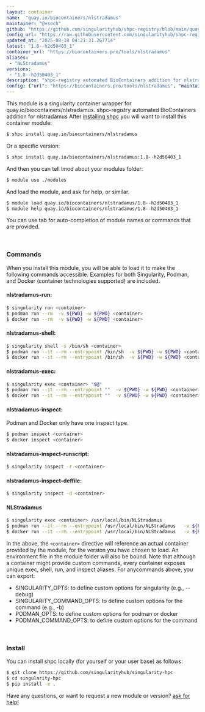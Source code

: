 ```yaml
---
layout: container
name:  "quay.io/biocontainers/nlstradamus"
maintainer: "@vsoch"
github: "https://github.com/singularityhub/shpc-registry/blob/main/quay.io/biocontainers/nlstradamus/container.yaml"
config_url: "https://raw.githubusercontent.com/singularityhub/shpc-registry/main/quay.io/biocontainers/nlstradamus/container.yaml"
updated_at: "2025-08-18 04:21:31.267714"
latest: "1.8--h2d50403_1"
container_url: "https://biocontainers.pro/tools/nlstradamus"
aliases:
 - "NLStradamus"
versions:
 - "1.8--h2d50403_1"
description: "shpc-registry automated BioContainers addition for nlstradamus"
config: {"url": "https://biocontainers.pro/tools/nlstradamus", "maintainer": "@vsoch", "description": "shpc-registry automated BioContainers addition for nlstradamus", "latest": {"1.8--h2d50403_1": "sha256:f612cd558fd8de8df0661873a35cf18a6698a44d266ab410561eb7de594446a8"}, "tags": {"1.8--h2d50403_1": "sha256:f612cd558fd8de8df0661873a35cf18a6698a44d266ab410561eb7de594446a8"}, "docker": "quay.io/biocontainers/nlstradamus", "aliases": {"NLStradamus": "/usr/local/bin/NLStradamus"}}
---
```


This module is a singularity container wrapper for quay.io/biocontainers/nlstradamus.
shpc-registry automated BioContainers addition for nlstradamus
After [installing shpc](#install) you will want to install this container module:


```bash
$ shpc install quay.io/biocontainers/nlstradamus
```

Or a specific version:

```bash
$ shpc install quay.io/biocontainers/nlstradamus:1.8--h2d50403_1
```

And then you can tell lmod about your modules folder:

```bash
$ module use ./modules
```

And load the module, and ask for help, or similar.

```bash
$ module load quay.io/biocontainers/nlstradamus/1.8--h2d50403_1
$ module help quay.io/biocontainers/nlstradamus/1.8--h2d50403_1
```

You can use tab for auto-completion of module names or commands that are provided.

<br>

### Commands

When you install this module, you will be able to load it to make the following commands accessible.
Examples for both Singularity, Podman, and Docker (container technologies supported) are included.

#### nlstradamus-run:

```bash
$ singularity run <container>
$ podman run --rm  -v ${PWD} -w ${PWD} <container>
$ docker run --rm  -v ${PWD} -w ${PWD} <container>
```

#### nlstradamus-shell:

```bash
$ singularity shell -s /bin/sh <container>
$ podman run --it --rm --entrypoint /bin/sh  -v ${PWD} -w ${PWD} <container>
$ docker run --it --rm --entrypoint /bin/sh  -v ${PWD} -w ${PWD} <container>
```

#### nlstradamus-exec:

```bash
$ singularity exec <container> "$@"
$ podman run --it --rm --entrypoint ""  -v ${PWD} -w ${PWD} <container> "$@"
$ docker run --it --rm --entrypoint ""  -v ${PWD} -w ${PWD} <container> "$@"
```

#### nlstradamus-inspect:

Podman and Docker only have one inspect type.

```bash
$ podman inspect <container>
$ docker inspect <container>
```

#### nlstradamus-inspect-runscript:

```bash
$ singularity inspect -r <container>
```

#### nlstradamus-inspect-deffile:

```bash
$ singularity inspect -d <container>
```


#### NLStradamus

```bash
$ singularity exec <container> /usr/local/bin/NLStradamus
$ podman run --it --rm --entrypoint /usr/local/bin/NLStradamus   -v ${PWD} -w ${PWD} <container> -c " $@"
$ docker run --it --rm --entrypoint /usr/local/bin/NLStradamus   -v ${PWD} -w ${PWD} <container> -c " $@"
```



In the above, the `<container>` directive will reference an actual container provided
by the module, for the version you have chosen to load. An environment file in the
module folder will also be bound. Note that although a container
might provide custom commands, every container exposes unique exec, shell, run, and
inspect aliases. For anycommands above, you can export:

 - SINGULARITY_OPTS: to define custom options for singularity (e.g., --debug)
 - SINGULARITY_COMMAND_OPTS: to define custom options for the command (e.g., -b)
 - PODMAN_OPTS: to define custom options for podman or docker
 - PODMAN_COMMAND_OPTS: to define custom options for the command

<br>

### Install

You can install shpc locally (for yourself or your user base) as follows:

```bash
$ git clone https://github.com/singularityhub/singularity-hpc
$ cd singularity-hpc
$ pip install -e .
```

Have any questions, or want to request a new module or version? [ask for help!](https://github.com/singularityhub/singularity-hpc/issues)
